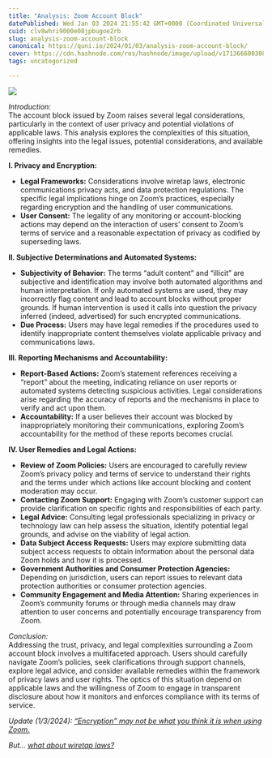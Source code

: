 ```yaml
---
title: "Analysis: Zoom Account Block"
datePublished: Wed Jan 03 2024 21:55:42 GMT+0000 (Coordinated Universal Time)
cuid: clv8whri9000e08jpbugoe2rb
slug: analysis-zoom-account-block
canonical: https://quni.io/2024/01/03/analysis-zoom-account-block/
cover: https://cdn.hashnode.com/res/hashnode/image/upload/v1713666003080/5766ff56-f708-4acc-803f-be7dbc1564fb.jpeg
tags: uncategorized

---
```


![](https://cdn.hashnode.com/res/hashnode/image/upload/v1713666002113/fe50c5ca-0668-45cb-b750-91fed6499fbf.jpeg)

_Introduction:_  
The account block issued by Zoom raises several legal considerations, particularly in the context of user privacy and potential violations of applicable laws. This analysis explores the complexities of this situation, offering insights into the legal issues, potential considerations, and available remedies.

**I. Privacy and Encryption:**

*   **Legal Frameworks:** Considerations involve wiretap laws, electronic communications privacy acts, and data protection regulations. The specific legal implications hinge on Zoom’s practices, especially regarding encryption and the handling of user communications.
*   **User Consent:** The legality of any monitoring or account-blocking actions may depend on the interaction of users’ consent to Zoom’s terms of service and a reasonable expectation of privacy as codified by superseding laws.

**II. Subjective Determinations and Automated Systems:**

*   **Subjectivity of Behavior:** The terms “adult content” and “illicit” are subjective and identification may involve both automated algorithms and human interpretation. If only automated systems are used, they may incorrectly flag content and lead to account blocks without proper grounds. If human intervention is used it calls into question the privacy inferred (indeed, advertised) for such encrypted communications.
*   **Due Process:** Users may have legal remedies if the procedures used to identify inappropriate content themselves violate applicable privacy and communications laws.

**III. Reporting Mechanisms and Accountability:**

*   **Report-Based Actions:** Zoom’s statement references receiving a “report” about the meeting, indicating reliance on user reports or automated systems detecting suspicious activities. Legal considerations arise regarding the accuracy of reports and the mechanisms in place to verify and act upon them.
*   **Accountability:** If a user believes their account was blocked by inappropriately monitoring their communications, exploring Zoom’s accountability for the method of these reports becomes crucial.

**IV. User Remedies and Legal Actions:**

*   **Review of Zoom Policies:** Users are encouraged to carefully review Zoom’s privacy policy and terms of service to understand their rights and the terms under which actions like account blocking and content moderation may occur.
*   **Contacting Zoom Support:** Engaging with Zoom’s customer support can provide clarification on specific rights and responsibilities of each party.
*   **Legal Advice:** Consulting legal professionals specializing in privacy or technology law can help assess the situation, identify potential legal grounds, and advise on the viability of legal action.
*   **Data Subject Access Requests:** Users may explore submitting data subject access requests to obtain information about the personal data Zoom holds and how it is processed.
*   **Government Authorities and Consumer Protection Agencies:** Depending on jurisdiction, users can report issues to relevant data protection authorities or consumer protection agencies.
*   **Community Engagement and Media Attention:** Sharing experiences in Zoom’s community forums or through media channels may draw attention to user concerns and potentially encourage transparency from Zoom.

_Conclusion:_  
Addressing the trust, privacy, and legal complexities surrounding a Zoom account block involves a multifaceted approach. Users should carefully navigate Zoom’s policies, seek clarifications through support channels, explore legal advice, and consider available remedies within the framework of privacy laws and user rights. The optics of this situation depend on applicable laws and the willingness of Zoom to engage in transparent disclosure about how it monitors and enforces compliance with its terms of service.

_Update (1/3/2024): [“Encryption” may not be what you think it is when using Zoom.](https://theintercept.com/2020/03/31/zoom-meeting-encryption/)_

_But… [what about wiretap laws?](https://www.perplexity.ai/search/Analyze-Zoom-terms-WPAgOKqSSY2AycxhvdGFyA#539cf311-fc61-4918-9630-09952d401d68)_